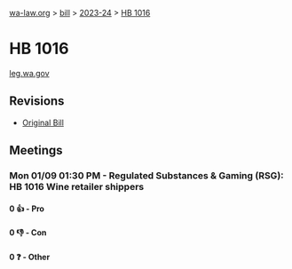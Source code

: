 [wa-law.org](/) > [bill](/bill/) > [2023-24](/bill/2023-24/) > [HB 1016](/bill/2023-24/hb/1016/)

# HB 1016
[leg.wa.gov](https://app.leg.wa.gov/billsummary?BillNumber=1016&Year=2023&Initiative=false)

## Revisions
* [Original Bill](1/)

## Meetings
### Mon 01/09 01:30 PM - Regulated Substances & Gaming (RSG): HB 1016 Wine retailer shippers
#### 0 👍 - Pro

#### 0 👎 - Con

#### 0 ❓ - Other
